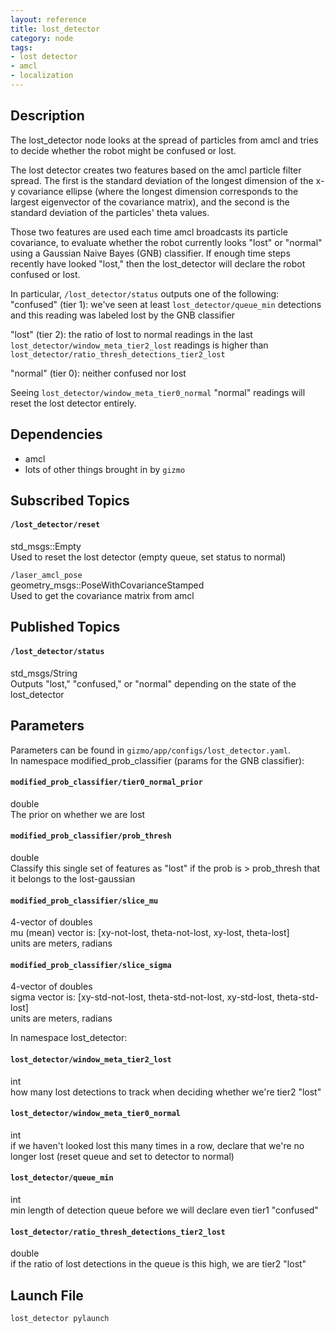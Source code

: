 ```yaml
---
layout: reference
title: lost_detector
category: node
tags: 
- lost detector
- amcl
- localization
---
```


## Description
The lost_detector node looks at the spread of particles from amcl and tries to
decide whether the robot might be confused or lost.  

The lost detector creates two features based on the amcl particle filter
spread.  The first is the standard deviation of the longest dimension
of the x-y covariance ellipse (where the longest dimension corresponds to
the largest eigenvector of the covariance matrix), and the second is the
standard deviation of the particles' theta values.  

Those two features are used each time amcl broadcasts its particle covariance,
to evaluate whether the robot currently looks "lost" or "normal" using a
Gaussian Naive Bayes (GNB) classifier.  If enough time steps recently have
looked "lost," then the lost_detector will declare the robot confused or
lost.  

In particular, ``/lost_detector/status`` outputs one of the following:  
"confused" (tier 1): we've seen at least ``lost_detector/queue_min``
detections and this reading was labeled lost by the GNB classifier  

"lost" (tier 2): the ratio of lost to normal readings in the last
``lost_detector/window_meta_tier2_lost`` readings is higher than
``lost_detector/ratio_thresh_detections_tier2_lost``  

"normal" (tier 0): neither confused nor lost  

Seeing ``lost_detector/window_meta_tier0_normal`` "normal" readings will
reset the lost detector entirely.  

## Dependencies
* amcl
* lots of other things brought in by ``gizmo``

## Subscribed Topics
#### `/lost_detector/reset`  
std_msgs::Empty  
Used to reset the lost detector (empty queue, set status to normal)

``/laser_amcl_pose``  
geometry_msgs::PoseWithCovarianceStamped  
Used to get the covariance matrix from amcl

## Published Topics
#### `/lost_detector/status`  
std_msgs/String  
Outputs "lost," "confused," or "normal" depending on the state of the
lost_detector

## Parameters
Parameters can be found in `gizmo/app/configs/lost_detector.yaml`.  
In namespace modified_prob_classifier (params for the GNB classifier):  
#### `modified_prob_classifier/tier0_normal_prior`  
double  
The prior on whether we are lost  
#### `modified_prob_classifier/prob_thresh`  
double  
Classify this single set of features as "lost" if the prob is > prob_thresh
that it belongs to the lost-gaussian  
#### `modified_prob_classifier/slice_mu`  
4-vector of doubles  
mu (mean) vector is: [xy-not-lost, theta-not-lost, xy-lost, theta-lost]  
units are meters, radians  
#### `modified_prob_classifier/slice_sigma`  
4-vector of doubles  
sigma vector is: [xy-std-not-lost, theta-std-not-lost, xy-std-lost,
theta-std-lost]  
units are meters, radians  

In namespace lost_detector:  
#### `lost_detector/window_meta_tier2_lost`  
int  
how many lost detections to track when deciding whether we're tier2 "lost"  
#### `lost_detector/window_meta_tier0_normal`  
int  
if we haven't looked lost this many times in a row, declare that we're no
longer lost (reset queue and set to detector to normal)  
#### `lost_detector/queue_min`  
int  
min length of detection queue before we will declare even tier1 "confused"  
#### `lost_detector/ratio_thresh_detections_tier2_lost`  
double  
if the ratio of lost detections in the queue is this high, we are tier2 "lost"  

## Launch File
``lost_detector pylaunch``  